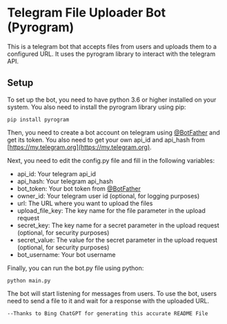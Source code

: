 # Telegram File Uploader Bot (Pyrogram)

This is a telegram bot that accepts files from users and uploads them to a configured URL. It uses the pyrogram library to interact with the telegram API.

## Setup

To set up the bot, you need to have python 3.6 or higher installed on your system. You also need to install the pyrogram library using pip:

`pip install pyrogram`

Then, you need to create a bot account on telegram using [@BotFather](https://t.me/BotFather) and get its token. You also need to get your own api_id and api_hash from [https://my.telegram.org](https://my.telegram.org).

Next, you need to edit the config.py file and fill in the following variables:

- api_id: Your telegram api_id
- api_hash: Your telegram api_hash
- bot_token: Your bot token from [@BotFather](https://t.me/BotFather)
- owner_id: Your telegram user id (optional, for logging purposes)
- url: The URL where you want to upload the files
- upload_file_key: The key name for the file parameter in the upload request
- secret_key: The key name for a secret parameter in the upload request (optional, for security purposes)
- secret_value: The value for the secret parameter in the upload request (optional, for security purposes)
- bot_username: Your bot username

Finally, you can run the bot.py file using python:

`python main.py`

The bot will start listening for messages from users. To use the bot, users need to send a file to it and wait for a response with the uploaded URL.

`--Thanks to Bing ChatGPT for generating this accurate README File`
